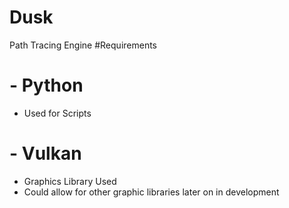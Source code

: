 # Dusk
Path Tracing Engine
#Requirements
# - Python
  - Used for Scripts
# - Vulkan
  - Graphics Library Used
  - Could allow for other graphic libraries later on in development
